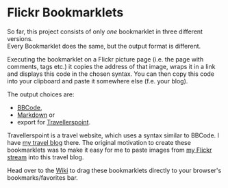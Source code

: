 # Flickr Bookmarklets

So far, this project consists of only *one* bookmarklet in three different versions.  
Every Bookmarklet does the same, but the output format is different.

Executing the bookmarklet on a Flickr picture page (i.e. the page with comments, tags etc.) it copies the address of that image, wraps it in a link and displays this code in the chosen syntax. You can then copy this code into your clipboard and paste it somewhere else (f.e. your blog).

The output choices are:

* [BBCode](http://www.phpbb.com/community/faq.php?mode=bbcode),
* [Markdown](http://daringfireball.net/projects/markdown/syntax) or
* export for [Travellerspoint](http://www.travellerspoint.com/).

Travellerspoint is a travel website, which uses a syntax similar to BBCode. I have [my travel blog](http://downunder.travellerspoint.com/) there. The original motivation to create these bookmarklets was to make it easy for me to paste images from [my Flickr stream](http://www.flickr.com/photos/pie4dan/) into this travel blog.

Head over to the [Wiki](http://wiki.github.com/pie4dan/Flickr-Bookmarklets) to drag these bookmarklets directly to your browser's bookmarks/favorites bar.